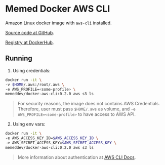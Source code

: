 # Memed Docker AWS CLI

Amazon Linux docker image with `aws-cli` installed.

[Source code at GitHub](https://github.com/MemedDev/docker-aws-cli).

[Registry at DockerHub](https://hub.docker.com/r/memeddev/docker-aws-cli).

## Running

1. Using credentials:

```bash
docker run -it \
-v $HOME/.aws:/root/.aws \
-e AWS_PROFILE=<some-profile> \
memeddev/docker-aws-cli:0.2.0 aws s3 ls
```

> For security reasons, the image does not contains AWS Credentials. Therefore, user must pass `$HOME/.aws` as volume, and `-e AWS_PROFILE=<some-profile>` to have access to AWS API.

2. Using env vars:

```bash
docker run -it \
-e AWS_ACCESS_KEY_ID=$AWS_ACCESS_KEY_ID \
-e AWS_SECRET_ACCESS_KEY=$AWS_SECRET_ACCESS_KEY \
memeddev/docker-aws-cli:0.2.0 aws s3 ls
```

> More information about authentication at [AWS CLI Docs](https://docs.aws.amazon.com/pt_br/cli/latest/userguide/cli-chap-configure.html).